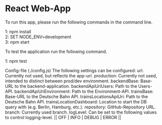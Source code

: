 # React Web-App

To run this app, please run the following commands in the command line.

1: npm install  
2: SET NODE_ENV=development  
3: npm start  
  
To test the application run the following command.

1: npm test

Config-file (./config.js) The following settings can be configured:
url: Currently not used, but reflects the app-url.
production: Currently not used, intended to distinct between prod/dev environment.
backendBase: Base-URL to the backend-application.
backendApiUriUsers: Path to the Users-API.
backendApiUriEnvironment: Path to the Environment-API.
trainsBase: Base-URL to the Deutsche Bahn API.
trainsLocationsApiUri: Path to the Deutsche Bahn API.
trainsLocationDashboard: Location to start the DB query with (e.g. Berlin, Hamburg, etc.).
repository: GitHub-Repository URL.
branch: Currently used branch.
logLevel: Can be set to the following values to control logging-level. || OFF | INFO | DEBUG | ERROR ||